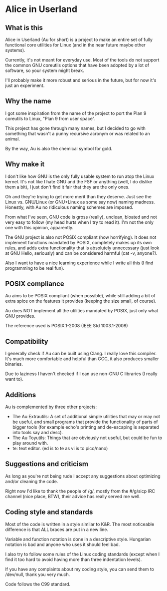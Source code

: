 # Alice in Userland

## What is this

Alice in Userland (Au for short) is a project to make an entire set of fully functional core utilities for Linux (and in the near future maybe other systems).

Currently, it's not meant for everyday use. Most of the tools do not support the common GNU coreutils options that have been adopted by a lot of software, so your system might break.

I'll probably make it more robust and serious in the future, but for now it's just an experiment.

## Why the name

I got some inspiration from the name of the project to port the Plan 9 coreutils to Linux, "Plan 9 from user space".

This project has gone through many names, but I decided to go with something that wasn't a punny recursive acronym or was related to an animal.

By the way, Au is also the chemical symbol for gold.

## Why make it

I don't like how GNU is the only fully usable system to run atop the Linux kernel. It's not like I hate GNU and the FSF or anything (well, I do dislike them a bit), I just don't find it fair that they are the only ones.

Oh and they're trying to get more merit than they deserve. Just see the Linux vs. GNU/Linux (or GNU+Linux as some say now) naming madness. Honestly, with Au no ridiculous naming schemes are imposed.

From what I've seen, GNU code is gross (really), unclean, bloated and not very easy to follow (my head hurts when I try to read it). I'm not the only one with this opinion, apparently.

The GNU project is also not POSIX compliant (how horrifying). It does not implement functions mandated by POSIX, completely makes up its own rules, and adds extra functionality that is absolutely unnecessary (just look at GNU Hello, seriously) and can be considered harmful (cat -v, anyone?).

Also I want to have a nice learning experience while I write all this (I find programming to be real fun).

## POSIX compliance

Au aims to be POSIX compliant (when possible), while still adding a bit of extra spice on the features it provides (keeping the size small, of course).

Au does NOT implement all the utilities mandated by POSIX, just only what GNU provides.

The reference used is POSIX.1-2008 (IEEE Std 1003.1-2008)

## Compatibility

I generally check if Au can be built using Clang. I really love this compiler. It's much more comfortable and helpful than GCC, it also produces smaller binaries.

Due to laziness I haven't checked if I can use non-GNU C libraries (I really want to).

## Additions

Au is complemented by three other projects:

 * The Au Extrautils: A set of additional simple utilities that may or may not be useful, and small programs that provide the functionality of parts of bigger tools (for example echo's printing and de-escaping is separated into tools say and desc).
 * The Au Toyutils: Things that are obviously not useful, but could be fun to play around with.
 * te: text editor. (ed is to te as vi is to pico/nano)

## Suggestions and criticism

As long as you're not being rude I accept any suggestions about optimizing and/or cleaning the code.

Right now I'd like to thank the people of /g/, mostly from the #/g/sicp IRC channel (nice place, BTW), their advice has really served me well.

## Coding style and standards

Most of the code is written in a style similar to K&R. The most noticeable difference is that ALL braces are put in a new line.

Variable and function notation is done in a descriptive style. Hungarian notation is bad and anyone who uses it should feel bad.

I also try to follow some rules of the Linux coding standards (except when I find it too hard to avoid having more than three indentation levels).

If you have any complaints about my coding style, you can send them to /dev/null, thank you very much.

Code follows the C99 standard.
